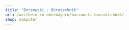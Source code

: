 ```yaml
---
title: "Borzowski - Bürotechnik"
url: /weilheim-in-oberbayern/borzowski-buerotechnik/
shop: Computer
---
```

